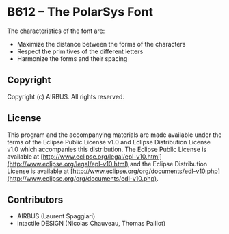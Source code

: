 # B612 – The PolarSys Font

The characteristics of the font are:
- Maximize the distance between the forms of the characters
- Respect the primitives of the different letters
- Harmonize the forms and their spacing


## Copyright

Copyright (c) AIRBUS. All rights reserved.


## License

This program and the accompanying materials are made available under the terms of the Eclipse Public License v1.0 and Eclipse Distribution License v1.0 which accompanies this distribution. The Eclipse Public License is available at [http://www.eclipse.org/legal/epl-v10.html](http://www.eclipse.org/legal/epl-v10.html) and the Eclipse Distribution License is available at [http://www.eclipse.org/org/documents/edl-v10.php](http://www.eclipse.org/org/documents/edl-v10.php).


## Contributors
- AIRBUS (Laurent Spaggiari)
- intactile DESIGN (Nicolas Chauveau, Thomas Paillot)
